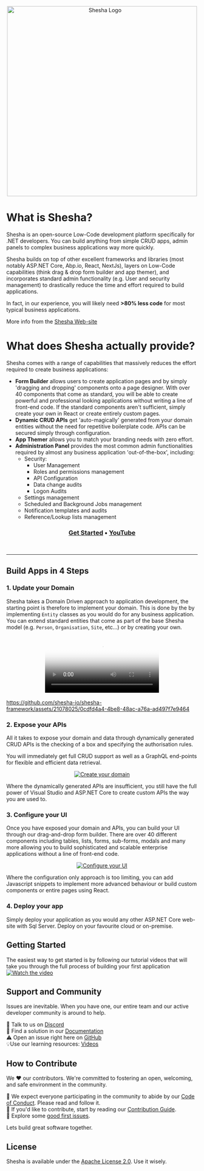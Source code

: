 <!-- <br /><br /> -->
<p align="center">
<a href="https://www.shesha.io?utm_source=github&utm_medium=organic&utm_campaign=readme">
  <img src="https://github.com/shesha-io/shesha-framework/blob/main/static/Shesha_Horizontal.png" alt="Shesha Logo" width="500">
</a>
</p>
<!-- <br /> -->

# What is Shesha?
<p>Shesha is an open-source Low-Code development platform specifically for .NET developers. You can build anything from simple CRUD apps, admin panels to complex business applications way more quickly.</p>

Shesha builds on top of other excellent frameworks and libraries (most notably ASP\.NET Core, Abp\.io, React, NextJs), layers on Low-Code capabilities (think drag & drop form builder and app themer), and incorporates standard admin functionality (e.g. User and security management) to drastically reduce the time and effort required to build applications.

In fact, in our experience, you will likely need **>80% less code** for most typical business applications.

More info from the [Shesha Web-site](https://shesha.io/)

# What does Shesha actually provide?

Shesha comes with a range of capabilities that massively reduces the effort required to create business applications:
* **Form Builder** allows users to create application pages and by simply 'dragging and dropping' components onto a page designer. With over 40 components that come as standard, you will be able to create powerful and professional looking applications without writing a line of front-end code. If the standard components aren't sufficient, simply create your own in React or create entirely custom pages.
* **Dynamic CRUD APIs** get 'auto-magically' generated from your domain entities without the need for repetitive boilerplate code. APIs can be secured simply through configuration.
* **App Themer** allows you to match your branding needs with zero effort.
* **Administration Panel** provides the most common admin functionalities required by almost any business application 'out-of-the-box', including:
  * Security:
    * User Management
    * Roles and permissions management
    * API Configuration
    * Data change audits
    * Logon Audits
  * Settings management
  * Scheduled and Background Jobs management
  * Notification templates and audits
  * Reference/Lookup lists management

<h3 align="center">
  <b><a href="https://XXXXX/">Get Started</a></b>
  •
  <b><a href="https://www.youtube.com/@Shesha01">YouTube</a></b>
</h3>

<br />
<!-- <img alt="How Shesha Works" src="static/images/how-it-works.svg" style="width: 100%; height: auto;" /> -->

---

## Build Apps in 4 Steps

### 1. Update your Domain

Shesha takes a Domain Driven approach to application development, the starting point is therefore to implement your domain. This is done by the by implementing `Entity` classes as you would do for any business application. You can extend standard entities that come as part of the base Shesha model (e.g. `Person`, `Organisation`, `Site`, etc...) or by creating your own.
<p align="center">
<code> <video width=“320” height=“240” controls poster=“poster.jpg”> <source src=“https://github.com/shesha-io/shesha-framework/blob/main/static/domain-entity.mp4” type=“video/mp4”> Your browser does not support the video element. </video> </code>
</p>



https://github.com/shesha-io/shesha-framework/assets/21078025/0cdfd4a4-4be8-48ac-a76a-ad497f7e9464


### 2. Expose your APIs
All it takes to expose your domain and data through dynamically generated CRUD APIs is the checking of a box and specifying the authorisation rules.

You will immediately get full CRUD support as well as a GraphQL end-points for flexible and efficient data retrieval.

<p align="center">
<a href="https://REPLACE WITH LINK TO APPROPRIATE PAGE">
<img alt="Create your domain" src="https://github.com/shesha-io/shesha-framework/blob/main/static/custom-component.gif" />
</a>
</p>

Where the dynamically generated APIs are insufficient, you still have the full power of Visual Studio and ASP.NET Core to create custom APIs the way you are used to.

### 3. Configure your UI

Once you have exposed your domain and APIs, you can build your UI through our drag-and-drop form builder. There are over 40 different components including tables, lists, forms, sub-forms, modals and many more allowing you to build sophisticated and scalable enterprise applications without a line of front-end code.

<p align="center">
<a href="https://REPLACE WITH LINK TO APPROPRIATE PAGE">
<img alt="Configure your UI" src="static/gifs/ANIMATED GIF OF FORM BUILDER.gif" />
</a>
</p>

Where the configuration only approach is too limiting, you can add Javascript snippets to implement more advanced behaviour or build custom components or entire pages using React.

### 4. Deploy your app

Simply deploy your application as you would any other ASP.NET Core web-site with Sql Server. Deploy on your favourite cloud or on-premise.


## Getting Started

The easiest way to get started is by following our tutorial videos that will take you through the full process of building your first application
[![Watch the video](https://img.youtube.com/vi/Dxe_NzdGzL4/maxresdefault.jpg)](https://www.youtube.com/playlist?list=PLEFomNQeAmo2Azy7aWqjX5oiIAeKiFCzt)

## Support and Community

Issues are inevitable. When you have one, our entire team and our active developer community is around to help.<br>

💬 Talk to us on [Discord](https://discord.gg/pdDh7JRNGp)<br>
📄 Find a solution in our [Documentation](https://shesha-documentation.readthedocs.io/)<br>
⚠️ Open an issue right here on [GitHub](https://github.com/shesha-io/shesha-framework/issues)<br>
💡Use our learning resources: [Videos](https://www.youtube.com/@Shesha01)<br>

## How to Contribute

We ❤️ our contributors. We're committed to fostering an open, welcoming, and safe environment in the community.

📕 We expect everyone participating in the community to abide by our [Code of Conduct](https://github.com/shesha-io/shesha-framework/CODE_OF_CONDUCT.md). Please read and follow it. <br>
🤝 If you'd like to contribute, start by reading our [Contribution Guide](https://github.com/shesha-io/shesha-framework/CONTRIBUTING.md).<br>
👾 Explore some [good first issues](https://github.com/shesha-io/shesha-framework/issues?q=is%3Aopen+is%3Aissue+label%3A%22good+first+issue%22).<br>

Lets build great software together.

## License

Shesha is available under the [Apache License 2.0](https://github.com/shesha-io/shesha-framework/LICENSE). Use it wisely.

